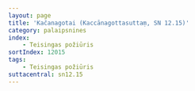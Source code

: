 ```yaml
---
layout: page
title: 'Kačanagotai (Kaccānagottasuttaṃ, SN 12.15)'
category: palaipsnines
index: 
    - Teisingas požiūris
sortIndex: 12015
tags:
    - Teisingas požiūris
suttacentral: sn12.15
---
```

